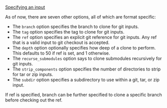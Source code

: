 [Specifying an input](https://docs.buf.build/reference/inputs)

As of now, there are seven other options, all of which are format specific:

- The `branch` option specifies the branch to clone for git inputs.
- The `tag` option specifies the tag to clone for git inputs.
- The `ref` option specifies an explicit git reference for git inputs. Any ref that is a valid input to git checkout is accepted.
- The `depth` option optionally specifies how deep of a clone to perform. This defaults to 50 if ref is set, and 1 otherwise.
- The `recurse_submodules` option says to clone submodules recursively for git inputs.
- The `strip_components` option specifies the number of directories to strip for tar or zip inputs.
- The `subdir` option specifies a subdirectory to use within a git, tar, or zip input.

If ref is specified, branch can be further specified to clone a specific branch before checking out the ref.
